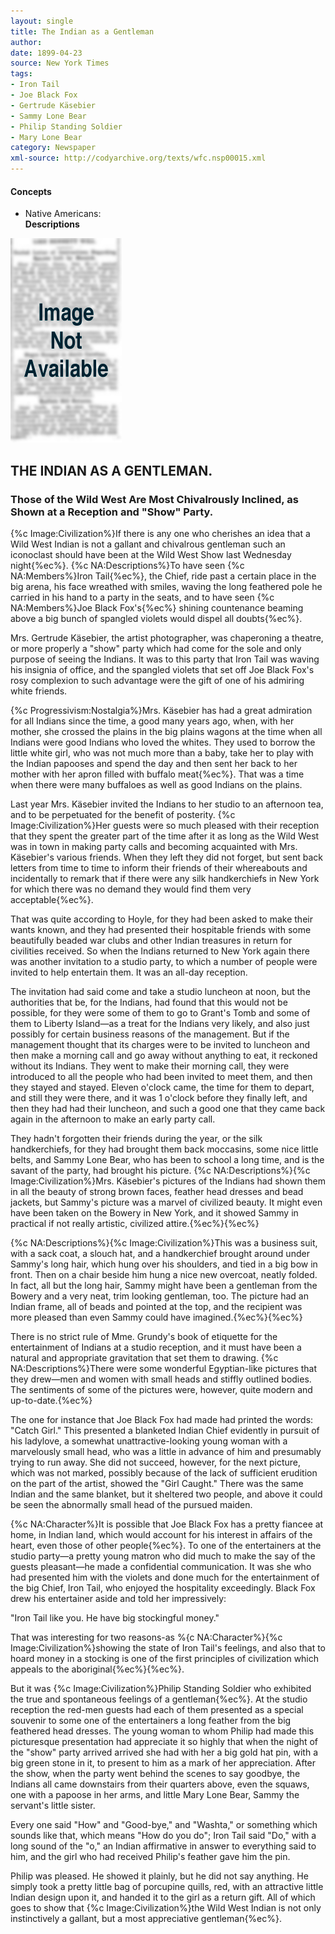 ```yaml
---
layout: single
title: The Indian as a Gentleman
author: 
date: 1899-04-23
source: New York Times
tags:
- Iron Tail
- Joe Black Fox
- Gertrude Käsebier
- Sammy Lone Bear
- Philip Standing Soldier
- Mary Lone Bear
category: Newspaper
xml-source: http://codyarchive.org/texts/wfc.nsp00015.xml
---
```

<div class="concepts">
    <h4>Concepts</h4>
    <div class="keywords">
        <ul>
            <li>
                <span title="NA:Descriptions" style="background-color: transparent;">
                    <a title="NA:Descriptions" onmouseover="highlightSpan(this.getAttribute('title'))">
                        Native Americans:
                        <br />
                        <strong>Descriptions</strong>
                    </a>  
                </span>
            </li>
        </ul>
    </div>
</div>

![Image not available](/figures/default_document.png "Image not available")

<section class="contentside">

<h2>THE INDIAN AS A GENTLEMAN.</h2>

<h3>Those of the Wild West Are Most Chivalrously Inclined, as Shown at a Reception and "Show" Party.</h3>

{%c Image:Civilization%}If there is any one who cherishes an idea that a Wild West Indian is not a gallant and chivalrous gentleman such an iconoclast should have been at the Wild West Show last Wednesday night{%ec%}. {%c NA:Descriptions%}To have seen {%c NA:Members%}Iron Tail{%ec%}, the Chief, ride past a certain place in the big arena, his face wreathed with smiles, waving the long feathered pole he carried in his hand to a party in the seats, and to have seen {%c NA:Members%}Joe Black Fox's{%ec%} shining countenance beaming above a big bunch of spangled violets would dispel all doubts{%ec%}.

Mrs. Gertrude Käsebier, the artist photographer, was chaperoning a theatre, or more properly a "show" party which had come for the sole and only purpose of seeing the Indians. It was to this party that Iron Tail was waving his insignia of office, and the spangled violets that set off Joe Black Fox's rosy complexion to such advantage were the gift of one of his admiring white friends.

{%c Progressivism:Nostalgia%}Mrs. Käsebier has had a great admiration for all Indians since the time, a good many years ago, when, with her mother, she crossed the plains in the big plains wagons at the time when all Indians were good Indians who loved the whites. They used to borrow the little white girl, who was not much more than a baby, take her to play with the Indian papooses and spend the day and then sent her back to her mother with her apron filled with buffalo meat{%ec%}. That was a time when there were many buffaloes as well as good Indians on the plains.

Last year Mrs. Käsebier invited the Indians to her studio to an afternoon tea, and to be perpetuated for the benefit of posterity. {%c Image:Civilization%}Her guests were so much pleased with their reception that they spent the greater part of the time after it as long as the Wild West was in town in making party calls and becoming acquainted with Mrs. Käsebier's various friends. When they left they did not forget, but sent back letters from time to time to inform their friends of their whereabouts and incidentally to remark that if there were any silk handkerchiefs in New York for which there was no demand they would find them very acceptable{%ec%}.

That was quite according to Hoyle, for they had been asked to make their wants known, and they had presented their hospitable friends with some beautifully beaded war clubs and other Indian treasures in return for civilities received. So when the Indians returned to New York again there was another invitation to a studio party, to which a number of people were invited to help entertain them. It was an all-day reception.

The invitation had said come and take a studio luncheon at noon, but the authorities that be, for the Indians, had found that this would not be possible, for they were some of them to go to Grant's Tomb and some of them to Liberty Island—as a treat for the Indians very likely, and also just possibly for certain business reasons of the management. But if the management thought that its charges were to be invited to luncheon and then make a morning call and go away without anything to eat, it reckoned without its Indians. They went to make their morning call, they were introduced to all the people who had been invited to meet them, and then they stayed and stayed. Eleven o'clock came, the time for them to depart, and still they were there, and it was 1 o'clock before they finally left, and then they had had their luncheon, and such a good one that they came back again in the afternoon to make an early party call.

They hadn't forgotten their friends during the year, or the silk handkerchiefs, for they had brought them back moccasins, some nice little belts, and Sammy Lone Bear, who has been to school a long time, and is the savant of the party, had brought his picture. {%c NA:Descriptions%}{%c Image:Civilization%}Mrs. Käsebier's pictures of the Indians had shown them in all the beauty of strong brown faces, feather head dresses and bead jackets, but Sammy's picture was a marvel of civilized beauty. It might even have been taken on the Bowery in New York, and it showed Sammy in practical if not really artistic, civilized attire.{%ec%}{%ec%}

{%c NA:Descriptions%}{%c Image:Civilization%}This was a business suit, with a sack coat, a slouch hat, and a handkerchief brought around under Sammy's long hair, which hung over his shoulders, and tied in a big bow in front. Then on a chair beside him hung a nice new overcoat, neatly folded. In fact, all but the long hair, Sammy might have been a gentleman from the Bowery and a very neat, trim looking gentleman, too. The picture had an Indian frame, all of beads and pointed at the top, and the recipient was more pleased than even Sammy could have imagined.{%ec%}{%ec%}

There is no strict rule of Mme. Grundy's book of etiquette for the entertainment of Indians at a studio reception, and it must have been a natural and appropriate gravitation that set them to drawing. {%c NA:Descriptions%}There were some wonderful Egyptian-like pictures that they drew—men and women with small heads and stiffly outlined bodies. The sentiments of some of the pictures were, however, quite modern and up-to-date.{%ec%}

The one for instance that Joe Black Fox had made had printed the words: "Catch Girl." This presented a blanketed Indian Chief evidently in pursuit of his ladylove, a somewhat unattractive-looking young woman with a marvelously small head, who was a little in advance of him and presumably trying to run away. She did not succeed, however, for the next picture, which was not marked, possibly because of the lack of sufficient erudition on the part of the artist, showed the "Girl Caught." There was the same Indian and the same blanket, but it sheltered two people, and above it could be seen the abnormally small head of the pursued maiden.

{%c NA:Character%}It is possible that Joe Black Fox has a pretty fiancee at home, in Indian land, which would account for his interest in affairs of the heart, even those of other people{%ec%}. To one of the entertainers at the studio party—a pretty young matron who did much to make the say of the guests pleasant—he made a confidential communication. It was she who had presented him with the violets and done much for the entertainment of the big Chief, Iron Tail, who enjoyed the hospitality exceedingly. Black Fox drew his entertainer aside and told her impressively:

"Iron Tail like you. He have big stockingful money."

That was interesting for two reasons-as %{c NA:Character%}{%c Image:Civilization%}showing the state of Iron Tail's feelings, and also that to hoard money in a stocking is one of the first principles of civilization which appeals to the aboriginal{%ec%}{%ec%}.

But it was {%c Image:Civilization%}Philip Standing Soldier who exhibited the true and spontaneous feelings of a gentleman{%ec%}. At the studio reception the red-men guests had each of them presented as a special souvenir to some one of the entertainers a long feather from the big feathered head dresses. The young woman to whom Philip had made this picturesque presentation had appreciate it so highly that when the night of the "show" party arrived arrived she had with her a big gold hat pin, with a big green stone in it, to present to him as a mark of her appreciation. After the show, when the party went behind the scenes to say goodbye, the Indians all came downstairs from their quarters above, even the squaws, one with a papoose in her arms, and little Mary Lone Bear, Sammy the servant's little sister.

Every one said "How" and "Good-bye," and "Washta," or something which sounds like that, which means "How do you do"; Iron Tail said "Do," with a long sound of the "o," an Indian affirmative in answer to everything said to him, and the girl who had received Philip's feather gave him the pin.

Philip was pleased. He showed it plainly, but he did not say anything. He simply took a pretty little bag of porcupine quills, red, with an attractive little Indian design upon it, and handed it to the girl as a return gift. All of which goes to show that {%c Image:Civilization%}the Wild West Indian is not only instinctively a gallant, but a most appreciative gentleman{%ec%}.
</section>